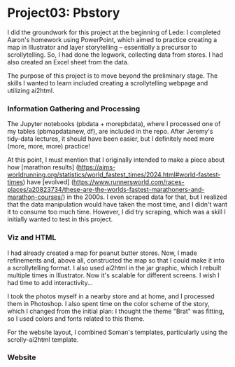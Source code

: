 # Project03: Pbstory


I did the groundwork for this project at the beginning of Lede: I completed Aaron's homework using PowerPoint, which aimed to practice creating a map in Illustrator and layer storytelling – essentially a precursor to scrollytelling. So, I had done the legwork, collecting data from stores. I had also created an Excel sheet from the data.

The purpose of this project is to move beyond the preliminary stage. The skills I wanted to learn included creating a scrollytelling webpage and utilizing ai2html.

### Information Gathering and Processing

The Jupyter notebooks (pbdata + morepbdata), where I processed one of my tables (pbmapdatanew, df), are included in the repo. After Jeremy's tidy-data lectures, it should have been easier, but I definitely need more (more, more, more) practice!

At this point, I must mention that I originally intended to make a piece about how [marathon results] (https://aims-worldrunning.org/statistics/world_fastest_times/2024.html#world-fastest-times) have [evolved] (https://www.runnersworld.com/races-places/a20823734/these-are-the-worlds-fastest-marathoners-and-marathon-courses/) in the 2000s. I even scraped data for that, but I realized that the data manipulation would have taken the most time, and I didn't want it to consume too much time. However, I did try scraping, which was a skill I initially wanted to test in this project.

### Viz and HTML

I had already created a map for peanut butter stores. Now, I made refinements and, above all, constructed the map so that I could make it into a scrollytelling format. I also used ai2html in the jar graphic, which I rebuilt multiple times in Illustrator. Now it's scalable for different screens. I wish I had time to add interactivity...

I took the photos myself in a nearby store and at home, and I processed them in Photoshop. I also spent time on the color scheme of the story, which I changed from the initial plan: I thought the theme "Brat" was fitting, so I used colors and fonts related to this theme.

For the website layout, I combined Soman's templates, particularly using the scrolly-ai2html template.

### Website



